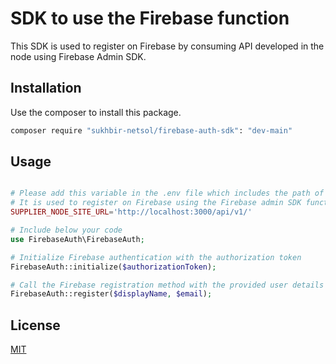 # SDK to use the Firebase function

This SDK is used to register on Firebase by consuming API developed in the node using Firebase Admin SDK.

## Installation

Use the composer to install this package.

```bash
composer require "sukhbir-netsol/firebase-auth-sdk": "dev-main"
```

## Usage

```php

# Please add this variable in the .env file which includes the path of node API. 
# It is used to register on Firebase using the Firebase admin SDK function.
SUPPLIER_NODE_SITE_URL='http://localhost:3000/api/v1/'

# Include below your code
use FirebaseAuth\FirebaseAuth;

# Initialize Firebase authentication with the authorization token
FirebaseAuth::initialize($authorizationToken);

# Call the Firebase registration method with the provided user details
FirebaseAuth::register($displayName, $email);

```


## License

[MIT](https://choosealicense.com/licenses/mit/)